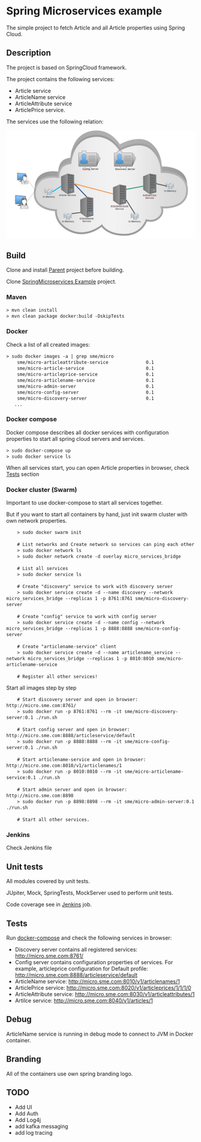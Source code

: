 # Spring Microservices example
The simple project to fetch Article and all Article properties using Spring Cloud. 

## Description

The project is based on SpringCloud framework.

The project contains the following services:
* Article service
* ArticleName service
* ArticleAttribute service
* ArticlePrice service.

The services use the following relation:

![Relation between Article services](https://github.com/StepanMelnik/SpringMicroservices/blob/master/resources/images/ServicesRelation.png?raw=true)


## Build

Clone and install <a href="https://github.com/StepanMelnik/Parent.git">Parent</a> project before building.

Clone <a href="https://github.com/StepanMelnik/SpringMicroservices.git">SpringMicroservices Example</a> project.

### Maven
	> mvn clean install
	> mvn clean package docker:build -DskipTests

### Docker
Check a list of all created images:

	> sudo docker images -a | grep sme/micro
		sme/micro-articleattribute-service              0.1
		sme/micro-article-service                       0.1
		sme/micro-articleprice-service                  0.1
		sme/micro-articlename-service                   0.1
		sme/micro-admin-server                          0.1
		sme/micro-config-server                         0.1
		sme/micro-discovery-server                      0.1
       ...

### Docker compose
Docker compose describes all docker services with configuration properties to start all spring cloud servers and services.

    > sudo docker-compose up
    > sudo docker service ls
      
When all services start, you can open Article properties in browser, check [Tests](#tests) section


### Docker cluster (Swarm)
Important to use docker-compose to start all services together.

But if you want to start all containers by hand, just init swarm cluster with own network properties.
 
		> sudo docker swarm init
		
		# List networks and Create network so services can ping each other
		> sudo docker network ls
		> sudo docker network create -d overlay micro_services_bridge
		
		# List all services
		> sudo docker service ls
		
		# Create "discovery" service to work with discovery server
		> sudo docker service create -d --name discovery --network micro_services_bridge --replicas 1 -p 8761:8761 sme/micro-discovery-server

		# Create "config" service to work with config server
		> sudo docker service create -d --name config --network micro_services_bridge --replicas 1 -p 8888:8888 sme/micro-config-server
		
		# Create "articlename-service" client
		> sudo docker service create -d --name articlename_service --network micro_services_bridge --replicas 1 -p 8010:8010 sme/micro-articlename-service
	    
	    # Register all other services!
	            
Start all images step by step

		# Start discovery server and open in browser: http://micro.sme.com:8761/
		> sudo docker run -p 8761:8761 --rm -it sme/micro-discovery-server:0.1 ./run.sh           

		# Start config server and open in browser: http://micro.sme.com:8888/articleservice/default
		> sudo docker run -p 8888:8888 --rm -it sme/micro-config-server:0.1 ./run.sh
		
		# Start articlename-service and open in browser: http://micro.sme.com:8010/v1/articlenames/1
		> sudo docker run -p 8010:8010 --rm -it sme/micro-articlename-service:0.1 ./run.sh
		
		# Start admin server and open in browser: http://micro.sme.com:8898
		> sudo docker run -p 8898:8898 --rm -it sme/micro-admin-server:0.1 ./run.sh

		# Start all other services.

### Jenkins

Check Jenkins file

## Unit tests
All modules covered by unit tests.

JUpiter, Mock, SpringTests, MockServer used to perform unit tests.

Code coverage see in <a href="http://jenkins.sme.com:8080/job/SpringMicroservicesExample/">Jenkins</a> job.

## Tests
Run [docker-compose](#docker-compose) and check the following services in browser:
* Discovery server contains all registered services: http://micro.sme.com:8761/
* Config server contains configuration properties of services. For example, articleprice configuration for Default profile: http://micro.sme.com:8888/articleservice/default
* ArticleName service: http://micro.sme.com:8010/v1/articlenames/1
* ArticlePrice service: http://micro.sme.com:8020/v1/articleprices/1/1/1/0
* ArticleAttribute service: http://micro.sme.com:8030/v1/articleattributes/1
* Artilce service: http://micro.sme.com:8040/v1/articles/1

## Debug
ArticleName service is running in debug mode to connect to JVM in Docker container.

## Branding
All of the containers use own spring branding logo.

## TODO
* Add UI
* Add Auth
* Add Log4j
* add kafka messaging
* add log tracing
